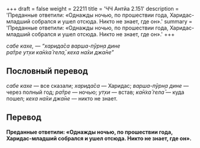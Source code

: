 +++
draft = false
weight = 22211
title = 'ЧЧ Антйа 2.151'
description = 'Преданные ответили: «Однажды ночью, по прошествии года, Харидас-младший собрался и ушел отсюда. Никто не знает, где он».'
summary = 'Преданные ответили: «Однажды ночью, по прошествии года, Харидас-младший собрался и ушел отсюда. Никто не знает, где он».'
+++

_сабе кахе, — “харида̄са варша-пӯрн̣а дине  
ра̄тре ут̣хи ка̄н̇ха̄ гела̄, кеха на̄хи джа̄не”_

## Пословный перевод

_сабе_ _кахе_ — все сказали; _харида̄са_ — Харидас; _варша_\-_пӯрн̣а_ _дине_ — через полный год; _ра̄тре_ — ночью; _ут̣хи_ — встав; _ка̄н̇ха̄_ _гела̄_ — куда пошел; _кеха_ _на̄хи_ _джа̄не_ — никто не знает.

## Перевод

**Преданные ответили: «Однажды ночью, по прошествии года, Харидас-младший собрался и ушел отсюда. Никто не знает, где он».**
